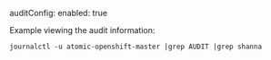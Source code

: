 auditConfig:
  enabled: true
  
Example viewing the audit information:

```
journalctl -u atomic-openshift-master |grep AUDIT |grep shanna
```
